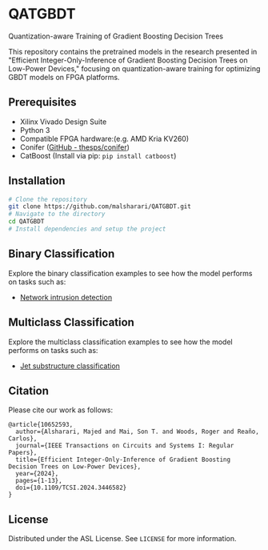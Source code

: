 # QATGBDT
Quantization-aware Training of Gradient Boosting Decision Trees

This repository contains the pretrained models in the research presented in "Efficient Integer-Only-Inference of Gradient Boosting Decision Trees on Low-Power Devices," focusing on quantization-aware training for optimizing GBDT models on FPGA platforms.

## Prerequisites
- Xilinx Vivado Design Suite
- Python 3
- Compatible FPGA hardware:(e.g. AMD Kria KV260)
- Conifer ([GitHub - thesps/conifer](https://github.com/thesps/conifer))
- CatBoost (Install via pip: `pip install catboost`)

## Installation
```bash
# Clone the repository
git clone https://github.com/malsharari/QATGBDT.git
# Navigate to the directory
cd QATGBDT
# Install dependencies and setup the project
```

## Binary Classification
Explore the binary classification examples to see how the model performs on tasks such as:
- [Network intrusion detection](Examples/Binary_classification_tasks/cybersecurity)

## Multiclass Classification
Explore the multiclass classification examples to see how the model performs on tasks such as:
- [Jet substructure classification](Examples/Multiclass_classification_tasks/jet_substructure/)

## Citation
Please cite our work as follows:
```
@article{10652593,
  author={Alsharari, Majed and Mai, Son T. and Woods, Roger and Reaño, Carlos},
  journal={IEEE Transactions on Circuits and Systems I: Regular Papers},
  title={Efficient Integer-Only-Inference of Gradient Boosting Decision Trees on Low-Power Devices},
  year={2024},
  pages={1-13},
  doi={10.1109/TCSI.2024.3446582}
}
```

## License
Distributed under the ASL License. See `LICENSE` for more information.